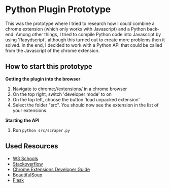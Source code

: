 # Python Plugin Prototype
This was the prototype where I tried to research how I could combine a chrome extension (which only works with Javascript) and a Python back-end. Among other things, I tried to compile Python code into Javascript by using 'Rapydscript', although this turned out to create more problems then it solved. In the end, I decided to work with a Python API that could be called from the Javascript of the chrome extension.

## How to start this prototype
**Getting the plugin into the browser**
1. Navigate to chrome://extensions/ in a chrome browser
2. On the top right, switch 'developer mode' to on
3. On the top left, choose the button 'load unpacked extension'
4. Select the folder "src". You should now see the extension in the list of your extensions.

**Starting the API**
1. Run `python src/scraper.py`

## Used Resources
* [W3 Schools](https://www.w3schools.com/default.asp)
* [Stackoverflow](https://stackoverflow.com/)
* [Chrome Extensions Developer Guide](https://developer.chrome.com/extensions/devguide)
* [BeautifulSoup](https://www.crummy.com/software/BeautifulSoup/bs4/doc/)
* [Flask](https://flask.palletsprojects.com/en/1.1.x/)
